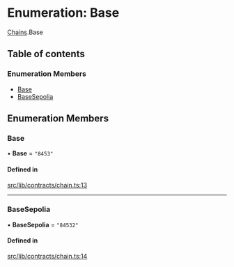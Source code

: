 # Enumeration: Base

[Chains](../modules/Chains.md).Base

## Table of contents

### Enumeration Members

- [Base](Chains.Base.md#base)
- [BaseSepolia](Chains.Base.md#basesepolia)

## Enumeration Members

### Base

• **Base** = ``"8453"``

#### Defined in

[src/lib/contracts/chain.ts:13](https://github.com/keep-network/tmewc/blob/main/typescript/src/lib/contracts/chain.ts#L13)

___

### BaseSepolia

• **BaseSepolia** = ``"84532"``

#### Defined in

[src/lib/contracts/chain.ts:14](https://github.com/keep-network/tmewc/blob/main/typescript/src/lib/contracts/chain.ts#L14)
